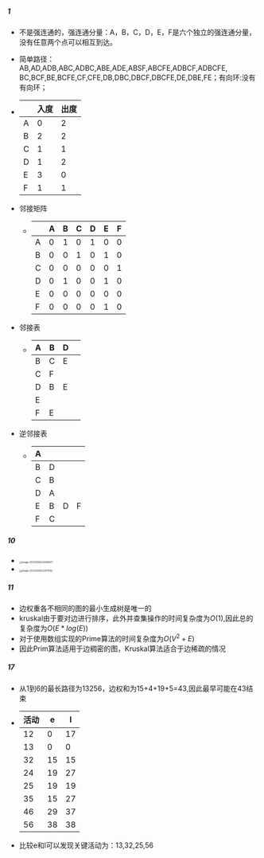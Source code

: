 ##### 1

- 不是强连通的，强连通分量：A，B，C，D，E，F是六个独立的强连通分量，没有任意两个点可以相互到达。

- 简单路径：AB,AD,ADB,ABC,ADBC,ABE,ADE,ABSF,ABCFE,ADBCF,ADBCFE, BC,BCF,BE,BCFE,CF,CFE,DB,DBC,DBCF,DBCFE,DE,DBE,FE；有向环:没有有向环；

- |      | 入度 | 出度 |
  | ---- | ---- | ---- |
  | A    | 0    | 2    |
  | B    | 2    | 2    |
  | C    | 1    | 1    |
  | D    | 1    | 2    |
  | E    | 3    | 0    |
  | F    | 1    | 1    |

- 邻接矩阵

  - |      | A    | B    | C    | D    | E    | F    |
    | ---- | ---- | ---- | ---- | ---- | ---- | ---- |
    | A    | 0    | 1    | 0    | 1    | 0    | 0    |
    | B    | 0    | 0    | 1    | 0    | 1    | 0    |
    | C    | 0    | 0    | 0    | 0    | 0    | 1    |
    | D    | 0    | 1    | 0    | 0    | 1    | 0    |
    | E    | 0    | 0    | 0    | 0    | 0    | 0    |
    | F    | 0    | 0    | 0    | 0    | 1    | 0    |

- 邻接表

  - | A    | B    | D    |      |
    | ---- | ---- | ---- | ---- |
    | B    | C    | E    |      |
    | C    | F    |      |      |
    | D    | B    | E    |      |
    | E    |      |      |      |
    | F    | E    |      |      |

- 逆邻接表

  - | A    |      |      |      |
    | ---- | ---- | ---- | ---- |
    | B    | D    |      |      |
    | C    | B    |      |      |
    | D    | A    |      |      |
    | E    | B    | D    | F    |
    | F    | C    |      |      |

##### 10

- <img src="https://thdlrt.oss-cn-beijing.aliyuncs.com/image-20231209222408671.png" alt="image-20231209222408671" style="zoom:33%;" />

- <img src="https://thdlrt.oss-cn-beijing.aliyuncs.com/image-20231209222417002.png" alt="image-20231209222417002" style="zoom:33%;" />

##### 11

- 边权重各不相同的图的最小生成树是唯一的
- kruskal由于要对边进行排序，此外并查集操作的时间复杂度为$O(1)$,因此总的复杂度为$O(E*log(E))$
- 对于使用数组实现的Prime算法的时间复杂度为$O(V^2+E)$
- 因此Prim算法适用于边稠密的图，Kruskal算法适合于边稀疏的情况

##### 17

- 从1到6的最长路径为13256，边权和为15+4+19+5=43,因此最早可能在43结束

- | 活动 | e    | l    |
  | ---- | ---- | ---- |
  | 12   | 0    | 17   |
  | 13   | 0    | 0    |
  | 32   | 15   | 15   |
  | 24   | 19   | 27   |
  | 25   | 19   | 19   |
  | 35   | 15   | 27   |
  | 46   | 29   | 37   |
  | 56   | 38   | 38   |

- 比较e和l可以发现关键活动为：13,32,25,56